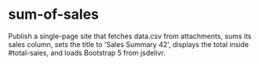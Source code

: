# sum-of-sales

Publish a single-page site that fetches data.csv from attachments, sums its sales column, sets the title to 'Sales Summary 42', displays the total inside #total-sales, and loads Bootstrap 5 from jsdelivr.